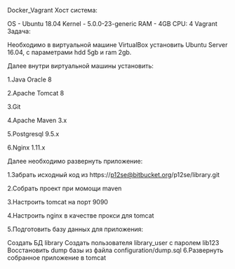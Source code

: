 Docker_Vagrant
Хост система:

OS - Ubuntu 18.04
Kernel - 5.0.0-23-generic
RAM - 4GB
CPU: 4
Vagrant
Задача:

Необходимо в виртуальной машине VirtualBox установить Ubuntu Server 16.04, c параметрами hdd 5gb и ram 2gb.

Далее внутри виртуальной машины установить:

1.Java Oracle 8

2.Apache Tomcat 8

3.Git

4.Apache Maven 3.x

5.Postgresql 9.5.x

6.Nginx 1.11.x

Далее необходимо развернуть приложение:

1.Забрать исходный код из https://p12se@bitbucket.org/p12se/library.git

2.Собрать проект при момощи maven

3.Настроить tomcat на порт 9090

4.Настроить nginx в качестве прокси для tomcat

5.Подготовить базу данных для приложения:

Создать БД library
Создать пользователя library_user с паролем lib123
Восстановить dump базы из файла configuration/dump.sql
6.Развернуть собранное приложение в tomcat
